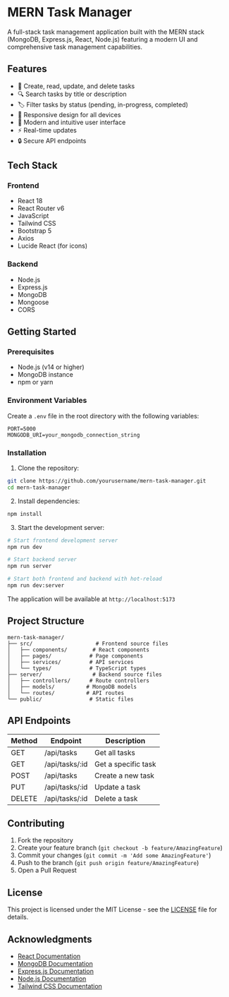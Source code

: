 # MERN Task Manager

A full-stack task management application built with the MERN stack (MongoDB, Express.js, React, Node.js) featuring a modern UI and comprehensive task management capabilities.

## Features

- 📝 Create, read, update, and delete tasks
- 🔍 Search tasks by title or description
- 🏷️ Filter tasks by status (pending, in-progress, completed)
- 📱 Responsive design for all devices
- 🎨 Modern and intuitive user interface
- ⚡ Real-time updates
- 🔒 Secure API endpoints

## Tech Stack

### Frontend
- React 18
- React Router v6
- JavaScript
- Tailwind CSS
- Bootstrap 5
- Axios
- Lucide React (for icons)

### Backend
- Node.js
- Express.js
- MongoDB
- Mongoose
- CORS

## Getting Started

### Prerequisites
- Node.js (v14 or higher)
- MongoDB instance
- npm or yarn

### Environment Variables
Create a `.env` file in the root directory with the following variables:
```env
PORT=5000
MONGODB_URI=your_mongodb_connection_string
```

### Installation

1. Clone the repository:
```bash
git clone https://github.com/yourusername/mern-task-manager.git
cd mern-task-manager
```

2. Install dependencies:
```bash
npm install
```

3. Start the development server:
```bash
# Start frontend development server
npm run dev

# Start backend server
npm run server

# Start both frontend and backend with hot-reload
npm run dev:server
```

The application will be available at `http://localhost:5173`

## Project Structure

```
mern-task-manager/
├── src/                    # Frontend source files
│   ├── components/        # React components
│   ├── pages/            # Page components
│   ├── services/         # API services
│   └── types/            # TypeScript types
├── server/                # Backend source files
│   ├── controllers/      # Route controllers
│   ├── models/          # MongoDB models
│   └── routes/          # API routes
└── public/               # Static files
```

## API Endpoints

| Method | Endpoint | Description |
|--------|----------|-------------|
| GET    | /api/tasks | Get all tasks |
| GET    | /api/tasks/:id | Get a specific task |
| POST   | /api/tasks | Create a new task |
| PUT    | /api/tasks/:id | Update a task |
| DELETE | /api/tasks/:id | Delete a task |

## Contributing

1. Fork the repository
2. Create your feature branch (`git checkout -b feature/AmazingFeature`)
3. Commit your changes (`git commit -m 'Add some AmazingFeature'`)
4. Push to the branch (`git push origin feature/AmazingFeature`)
5. Open a Pull Request

## License

This project is licensed under the MIT License - see the [LICENSE](LICENSE) file for details.

## Acknowledgments

- [React Documentation](https://react.dev)
- [MongoDB Documentation](https://docs.mongodb.com)
- [Express.js Documentation](https://expressjs.com)
- [Node.js Documentation](https://nodejs.org)
- [Tailwind CSS Documentation](https://tailwindcss.com)

